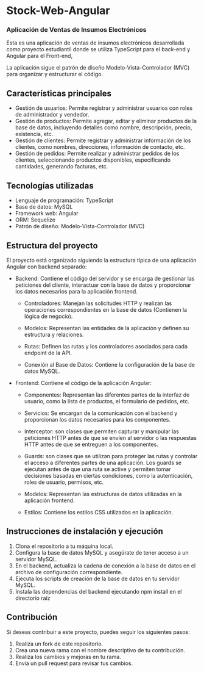 # Stock-Web-Angular

### Aplicación de Ventas de Insumos Electrónicos

Esta es una aplicación de ventas de insumos electrónicos desarrollada como proyecto estudiantil donde se utiliza TypeScript para el back-end y Angular para el Front-end,

La aplicación sigue el patrón de diseño Modelo-Vista-Controlador (MVC) para organizar y estructurar el código.

## Características principales
* Gestión de usuarios: Permite registrar y administrar usuarios con roles de administrador y vendedor.
* Gestión de productos: Permite agregar, editar y eliminar productos de la base de datos, incluyendo detalles como nombre, descripción, precio, existencia, etc.
* Gestión de clientes: Permite registrar y administrar información de los clientes, como nombres, direcciones, información de contacto, etc.
* Gestión de pedidos: Permite realizar y administrar pedidos de los clientes, seleccionando productos disponibles, especificando cantidades, generando facturas, etc.

## Tecnologías utilizadas
* Lenguaje de programación: TypeScript
* Base de datos: MySQL
* Framework web: Angular
* ORM: Sequelize
* Patrón de diseño: Modelo-Vista-Controlador (MVC)
  
## Estructura del proyecto
El proyecto está organizado siguiendo la estructura típica de una aplicación Angular con backend separado:

* Backend: Contiene el código del servidor y se encarga de gestionar las peticiones del cliente, interactuar con la base de datos y proporcionar los datos necesarios para la aplicación frontend.
  
  * Controladores: Manejan las solicitudes HTTP y realizan las operaciones correspondientes en la base de datos (Contienen la lógica de negocio).

  * Modelos: Representan las entidades de la aplicación y definen su estructura y relaciones.

  * Rutas: Definen las rutas y los controladores asociados para cada endpoint de la API.

  * Conexión al Base de Datos: Contiene la configuración de la base de datos MySQL.
  
* Frontend: Contiene el código de la aplicación Angular:

  * Componentes: Representan las diferentes partes de la interfaz de usuario, como la lista de productos, el formulario de pedidos, etc.

  * Servicios: Se encargan de la comunicación con el backend y proporcionan los datos necesarios para los componentes.

  * Interceptor: son clases que permiten capturar y manipular las peticiones HTTP antes de que se envíen al servidor o las respuestas HTTP antes de que se entreguen a los componentes.

  * Guards: son clases que se utilizan para proteger las rutas y controlar el acceso a diferentes partes de una aplicación. Los guards se ejecutan antes de que una ruta se active y permiten tomar decisiones basadas en ciertas condiciones, como la autenticación, roles de usuario, permisos, etc.

  * Modelos: Representan las estructuras de datos utilizadas en la aplicación frontend.

  * Estilos: Contiene los estilos CSS utilizados en la aplicación.

## Instrucciones de instalación y ejecución

1) Clona el repositorio a tu máquina local.
2) Configura la base de datos MySQL y asegúrate de tener acceso a un servidor MySQL.
3) En el backend, actualiza la cadena de conexión a la base de datos en el archivo de configuración correspondiente.
4) Ejecuta los scripts de creación de la base de datos en tu servidor MySQL.
5) Instala las dependencias del backend ejecutando npm install en el directorio raíz

## Contribución

Si deseas contribuir a este proyecto, puedes seguir los siguientes pasos:

1) Realiza un fork de este repositorio.
2) Crea una nueva rama con el nombre descriptivo de tu contribución.
3) Realiza los cambios y mejoras en tu rama.
4) Envía un pull request para revisar tus cambios.
